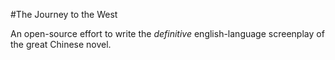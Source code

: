 #The Journey to the West

An open-source effort to write the *definitive* english-language screenplay of the great Chinese novel.